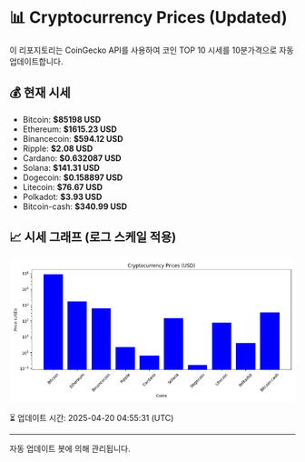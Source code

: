
# 📊 Cryptocurrency Prices (Updated)

이 리포지토리는 CoinGecko API를 사용하여 코인 TOP 10 시세를 10분가격으로 자동 업데이트합니다.

## 💰 현재 시세
- Bitcoin: **$85198 USD**
- Ethereum: **$1615.23 USD**
- Binancecoin: **$594.12 USD**
- Ripple: **$2.08 USD**
- Cardano: **$0.632087 USD**
- Solana: **$141.31 USD**
- Dogecoin: **$0.158897 USD**
- Litecoin: **$76.67 USD**
- Polkadot: **$3.93 USD**
- Bitcoin-cash: **$340.99 USD**

## 📈 시세 그래프 (로그 스케일 적용)
![Crypto Prices](crypto_prices.png)

⏳ 업데이트 시간: 2025-04-20 04:55:31 (UTC)

---
자동 업데이트 봇에 의해 관리됩니다.
